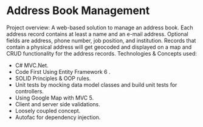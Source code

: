 # Address Book Management
Project overview:
   A web-based solution to manage an address book. Each address record contains at least a name and an e-mail address. Optional fields are    address, phone number, job position, and institution. Records that contain a physical address will get geocoded and displayed on a map    and CRUD functionality for the address records.
Technologies & Concepts used:
-	C# MVC.Net.
-	Code First Using Entity Framework 6 .
-	SOLID Principles & OOP rules.
-	Unit tests by mocking data model classes and build unit tests for controllers.
-	Using Google Map with MVC 5.
-	Client and server side validations.
-	Loosely coupled concept.
-	Autofac for dependency injection.

